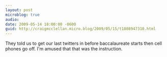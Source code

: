 ```yaml
---
layout: post
microblog: true
audio: 
date: 2009-05-14 18:00:00 -0600
guid: http://craigmcclellan.micro.blog/2009/05/15/t1808947310.html
---
```

They told us to get our last twitters in before baccalaureate starts then cell phones go off. I'm amused that that was the instruction.
